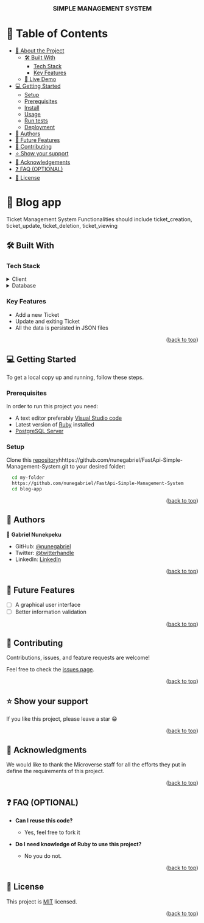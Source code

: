 <div align="center">
  <h3><b>SIMPLE MANAGEMENT SYSTEM</b></h3>

</div>

# 📗 Table of Contents

- [📖 About the Project](#about-project)
  - [🛠 Built With](#built-with)
    - [Tech Stack](#tech-stack)
    - [Key Features](#key-features)
  - [🚀 Live Demo](#live-demo)
- [💻 Getting Started](#getting-started)
  - [Setup](#setup)
  - [Prerequisites](#prerequisites)
  - [Install](#install)
  - [Usage](#usage)
  - [Run tests](#run-tests)
  - [Deployment](#triangular_flag_on_post-deployment)
- [👥 Authors](#authors)
- [🔭 Future Features](#future-features)
- [🤝 Contributing](#contributing)
- [⭐️ Show your support](#support)
- [🙏 Acknowledgements](#acknowledgements)
- [❓ FAQ (OPTIONAL)](#faq)
- [📝 License](#license)

# 📖 Blog app<a name="about-project"></a>

Ticket Management System Functionalities should include ticket_creation, ticket_update, ticket_deletion, ticket_viewing

## 🛠 Built With <a name="built-with"></a>

### Tech Stack <a name="tech-stack"></a>

<details>
  <summary>Client</summary>
  <ul>
    <li><a href="https://fastapi.tiangolo.com/">FAST API</a></li>
  </ul>
</details>

<details>
<summary>Database</summary>
  <ul>
    <li><a href="https://www.postgresql.org/">PostgreSQL</a></li>
  </ul>
</details>

### Key Features <a name="key-features"></a>

- Add a new Ticket
- Update and exiting Ticket
- All the data is persisted in JSON files

<p align="right">(<a href="#readme-top">back to top</a>)</p>

## 💻 Getting Started <a name="getting-started"></a>

To get a local copy up and running, follow these steps.

### Prerequisites

In order to run this project you need:

- A text editor preferably [Visual Studio code](https://code.visualstudio.com/)
- Latest version of [Ruby](https://www.ruby-lang.org/en/downloads/) installed
- [PostgreSQL Server](https://www.postgresql.org/download/)

### Setup

Clone this [repository]()hhttps://github.com/nunegabriel/FastApi-Simple-Management-System.git to your desired folder:

```sh
  cd my-folder
  https://github.com/nunegabriel/FastApi-Simple-Management-System
  cd blog-app
```

<!-- ### Install

Install this project with:

```sh
  gem install
```

### Usage

To run the project, execute the following command in your terminal:

```sh
  ruby src/main.rb
```

### Run tests

To run tests, run the following command:

```sh
  rspec spec
``` -->

<p align="right">(<a href="#readme-top">back to top</a>)</p>

## 👥 Authors <a name="authors"></a>

👤 **Gabriel Nunekpeku**

- GitHub: [@nunegabriel](https://github.com/Nowembabazi)
- Twitter: [@twitterhandle](https://twitter.com/_cornrow)
- LinkedIn: [LinkedIn](https://www.linkedin.com/in/gabriel-nunekpeku-623608173/)

<p align="right">(<a href="#readme-top">back to top</a>)</p>

## 🔭 Future Features <a name="future-features"></a>

- [ ] A graphical user interface
- [ ] Better information validation

<p align="right">(<a href="#readme-top">back to top</a>)</p>

## 🤝 Contributing <a name="contributing"></a>

Contributions, issues, and feature requests are welcome!

Feel free to check the [issues page](../../issues/).

<p align="right">(<a href="#readme-top">back to top</a>)</p>

## ⭐️ Show your support <a name="support"></a>

If you like this project, please leave a star 😁

<p align="right">(<a href="#readme-top">back to top</a>)</p>

## 🙏 Acknowledgments <a name="acknowledgements"></a>

We would like to thank the Microverse staff for all the efforts they put in define the requirements of this project.

<p align="right">(<a href="#readme-top">back to top</a>)</p>

## ❓ FAQ (OPTIONAL) <a name="faq"></a>

- **Can I reuse this code?**

  - Yes, feel free to fork it

- **Do I need knowledge of Ruby to use this project?**

  - No you do not.

<p align="right">(<a href="#readme-top">back to top</a>)</p>

## 📝 License <a name="license"></a>

This project is [MIT](./MIT.md) licensed.

<p align="right">(<a href="#readme-top">back to top</a>)</p>
